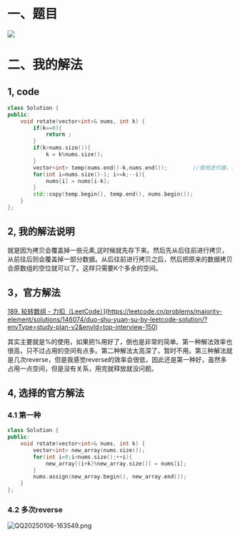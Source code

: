# 一、题目

![](D:\study\CPP\Leecode\Classic-Interview-150-quesions\P189-rotate-array\Picture\QQ20250106-144304.png)



# 二、我的解法

## 1, code

```cpp
class Solution {
public:
    void rotate(vector<int>& nums, int k) {
        if(k==0){
            return ;
        }
        if(k>nums.size()){
            k = k%nums.size();
        }
        vector<int> temp(nums.end()-k,nums.end());        //使用迭代器，将原来的k个多余的拷贝到新的vector
        for(int i=nums.size()-1; i>=k;--i){
            nums[i] = nums[i-k];
        }
        std::copy(temp.begin(), temp.end(), nums.begin());
    }
};

```

## 2, 我的解法说明

就是因为拷贝会覆盖掉一些元素,这时候就先存下来。然后先从后往前进行拷贝，从前往后则会覆盖掉一部分数据。从后往前进行拷贝之后，然后把原来的数据拷贝会原数组的空位就可以了。这样只需要K个多余的空间。

## 3，官方解法

[189. 轮转数组 - 力扣（LeetCode）](https://leetcode.cn/problems/rotate-array/solutions/551039/xuan-zhuan-shu-zu-by-leetcode-solution-nipk/?envType=study-plan-v2&envId=top-interview-150)](https://leetcode.cn/problems/majority-element/solutions/146074/duo-shu-yuan-su-by-leetcode-solution/?envType=study-plan-v2&envId=top-interview-150)

其实主要就是%的使用，如果把%用好了，倒也是非常的简单。第一种解法效率也很高，只不过占用的空间有点多。第二种解法太高深了，暂时不用。第三种解法就是几次reverse，但是我感觉reverse的效率会很低，因此还是第一种好，虽然多占用一点空间，但是没有关系，用完就释放就没问题。

## 4, 选择的官方解法

### 4.1  第一种

```cpp
class Solution {
public:
    void rotate(vector<int>& nums, int k) {
        vector<int> new_array(nums.size());
        for(int i=0;i<nums.size();++i){
            new_array[(i+k)%new_array.size()] = nums[i];
        }
        nums.assign(new_array.begin(), new_array.end());
    }
};

```



### 4.2  多次reverse

![QQ20250106-163549.png](D:\study\CPP\Leecode\Classic-Interview-150-quesions\P189-rotate-array\Picture\QQ20250106-163549.png)
